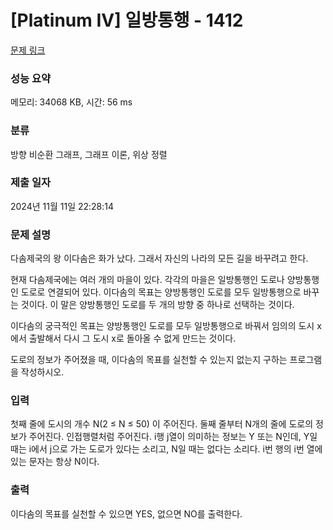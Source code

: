 # [Platinum IV] 일방통행 - 1412 

[문제 링크](https://www.acmicpc.net/problem/1412) 

### 성능 요약

메모리: 34068 KB, 시간: 56 ms

### 분류

방향 비순환 그래프, 그래프 이론, 위상 정렬

### 제출 일자

2024년 11월 11일 22:28:14

### 문제 설명

<p>다솜제국의 왕 이다솜은 화가 났다. 그래서 자신의 나라의 모든 길을 바꾸려고 한다.</p>

<p>현재 다솜제국에는 여러 개의 마을이 있다. 각각의 마을은 일방통행인 도로나 양방통행인 도로로 연결되어 있다. 이다솜의 목표는 양방통행인 도로를 모두 일방통행으로 바꾸는 것이다. 이 말은 양방통행인 도로를 두 개의 방향 중 하나로 선택하는 것이다.</p>

<p>이다솜의 궁극적인 목표는 양방통행인 도로를 모두 일방통행으로 바꿔서 임의의 도시 x에서 출발해서 다시 그 도시 x로 돌아올 수 없게 만드는 것이다.</p>

<p>도로의 정보가 주어졌을 때, 이다솜의 목표를 실천할 수 있는지 없는지 구하는 프로그램을 작성하시오.</p>

### 입력 

 <p>첫째 줄에 도시의 개수 N(2 ≤ N ≤ 50) 이 주어진다.  둘째 줄부터 N개의 줄에 도로의 정보가 주어진다. 인접행렬처럼 주어진다. i행 j열이 의미하는 정보는 Y 또는 N인데, Y일 때는 i에서 j으로 가는 도로가 있다는 소리고, N일 때는 없다는 소리다. i번 행의 i번 열에 있는 문자는 항상 N이다.</p>

### 출력 

 <p>이다솜의 목표를 실천할 수 있으면 YES, 없으면 NO를 출력한다.</p>

